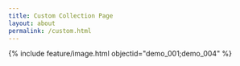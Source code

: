 ```yaml
---
title: Custom Collection Page
layout: about
permalink: /custom.html
---
```

{% include feature/image.html objectid="demo_001;demo_004" %}
